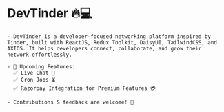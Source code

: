 # DevTinder 🔥💻

    - DevTinder is a developer-focused networking platform inspired by Tinder, built with ReactJS, Redux Toolkit, DaisyUI, TailwindCSS, and AXIOS. It helps developers connect, collaborate, and grow their network effortlessly.

    - 🚀 Upcoming Features:
      ✅ Live Chat 💬
      ✅ Cron Jobs ⏳
      ✅ Razorpay Integration for Premium Features 💳

    - Contributions & feedback are welcome! 🎉
